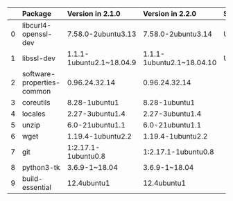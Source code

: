 |    | Package                    | Version in 2.1.0         | Version in 2.2.0          | Status   |
|---:|:---------------------------|:-------------------------|:--------------------------|:---------|
|  0 | libcurl4-openssl-dev       | 7.58.0-2ubuntu3.13       | 7.58.0-2ubuntu3.14        | UPDATED  |
|  1 | libssl-dev                 | 1.1.1-1ubuntu2.1~18.04.9 | 1.1.1-1ubuntu2.1~18.04.10 | UPDATED  |
|  2 | software-properties-common | 0.96.24.32.14            | 0.96.24.32.14             |          |
|  3 | coreutils                  | 8.28-1ubuntu1            | 8.28-1ubuntu1             |          |
|  4 | locales                    | 2.27-3ubuntu1.4          | 2.27-3ubuntu1.4           |          |
|  5 | unzip                      | 6.0-21ubuntu1.1          | 6.0-21ubuntu1.1           |          |
|  6 | wget                       | 1.19.4-1ubuntu2.2        | 1.19.4-1ubuntu2.2         |          |
|  7 | git                        | 1:2.17.1-1ubuntu0.8      | 1:2.17.1-1ubuntu0.8       |          |
|  8 | python3-tk                 | 3.6.9-1~18.04            | 3.6.9-1~18.04             |          |
|  9 | build-essential            | 12.4ubuntu1              | 12.4ubuntu1               |          |
